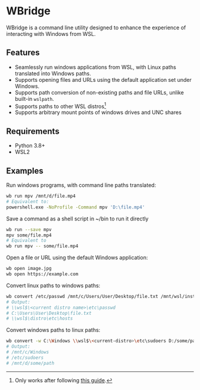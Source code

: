 # WBridge

WBridge is a command line utility designed to enhance the experience of interacting
with Windows from WSL.

## Features
- Seamlessly run windows applications from WSL, with Linux paths translated into
  Windows paths.
- Supports opening files and URLs using the default application set under Windows.
- Supports path conversion of non-existing paths and file URLs, unlike built-in `wslpath`.
- Supports paths to other WSL distros[^1]
- Supports arbitrary mount points of windows drives and UNC shares

[^1]: Only works after following [this guide](https://askubuntu.com/a/1395784).

## Requirements
- Python 3.8+
- WSL2

## Examples

Run windows programs, with command line paths translated:

``` sh
wb run mpv /mnt/d/file.mp4
# Equivalent to:
powershell.exe -NoProfile -Command mpv 'D:\file.mp4'
```

Save a command as a shell script in ~/bin to run it directly

``` sh
wb run --save mpv
mpv some/file.mp4
# Equivalent to
wb run mpv -- some/file.mp4
```

Open a file or URL using the default Windows application:

``` sh
wb open image.jpg
wb open https://example.com
```

Convert linux paths to windows paths:

``` sh
wb convert /etc/passwd /mnt/c/Users/User/Desktop/file.txt /mnt/wsl/instances/distro/etc/hosts
# Output:
# \\wsl$\<current distro name>\etc\passwd
# C:\Users\User\Desktop\file.txt
# \\wsl$\distro\etc\hosts
```

Convert windows paths to linux paths:

``` sh
wb convert -w C:\Windows \\wsl$\<current-distro>\etc\sudoers D:/some/path
# Output:
# /mnt/c/Windows
# /etc/sudoers
# /mnt/d/some/path
```
